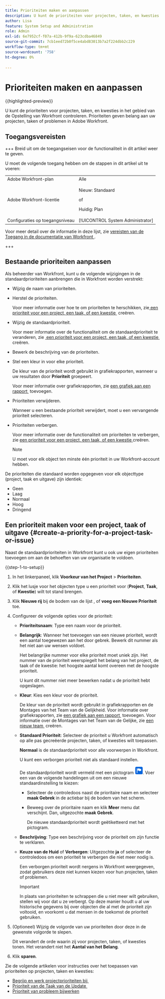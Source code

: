 ```yaml
---
title: Prioriteiten maken en aanpassen
description: U kunt de prioriteiten voor projecten, taken, en kwesties in het gebied van de Opstelling van Workfront controleren. Prioriteiten geven belang aan uw projecten, taken of problemen in Adobe Workfront.
author: Lisa
feature: System Setup and Administration
role: Admin
exl-id: 6e7952cf-f07a-412b-9f9a-623cdba46849
source-git-commit: 7cb1eed72b0f5ce4abd83013b7a2f224dbb2c229
workflow-type: tm+mt
source-wordcount: '758'
ht-degree: 0%

---
```


# Prioriteiten maken en aanpassen

{{highlighted-preview}}

<!--
DON'T DELETE, DRAFT OR HIDE THIS ARTICLE. IT IS LINKED TO THE PRODUCT, THROUGH THE CONTEXT SENSITIVE HELP LINKS.
-->

U kunt de prioriteiten voor projecten, taken, en kwesties in het gebied van de Opstelling van Workfront controleren. Prioriteiten geven belang aan uw projecten, taken of problemen in Adobe Workfront.

## Toegangsvereisten

+++ Breid uit om de toegangseisen voor de functionaliteit in dit artikel weer te geven.

U moet de volgende toegang hebben om de stappen in dit artikel uit te voeren:

<table style="table-layout:auto"> 
 <col> 
 <col> 
 <tbody> 
  <tr> 
   <td role="rowheader">Adobe Workfront-plan</td> 
   <td>Alle</td> 
  </tr> 
  <tr> 
   <td role="rowheader">Adobe Workfront-licentie</td> 
   <td>
     <p>Nieuw: Standaard</p>
     <p>of</p>
     <p>Huidig: Plan</p>
   </td> 
  </tr> 
  <tr> 
   <td role="rowheader">Configuraties op toegangsniveau</td> 
   <td>[!UICONTROL System Administrator]</td>
  </tr> 
 </tbody> 
</table>

Voor meer detail over de informatie in deze lijst, zie [&#x200B; vereisten van de Toegang in de documentatie van Workfront &#x200B;](/help/quicksilver/administration-and-setup/add-users/access-levels-and-object-permissions/access-level-requirements-in-documentation.md).

+++

## Bestaande prioriteiten aanpassen

Als beheerder van Workfront, kunt u de volgende wijzigingen in de standaardprioriteiten aanbrengen die in Workfront worden verstrekt:

* Wijzig de naam van prioriteiten.
* Herstel de prioriteiten.

  Voor meer informatie over hoe te om prioriteiten te herschikken, zie [&#x200B; een prioriteit voor een project, een taak, of een kwestie &#x200B;](#create-a-priority-for-a-project-task-or-issue) creëren.

* Wijzig de standaardprioriteit.

  Voor meer informatie over de functionaliteit om de standaardprioriteit te veranderen, zie [&#x200B; een prioriteit voor een project, een taak, of een kwestie &#x200B;](#create-a-priority-for-a-project-task-or-issue) creëren.

* Bewerk de beschrijving van de prioriteiten.
* Stel een kleur in voor elke prioriteit.

  De kleur van de prioriteit wordt gebruikt in grafiekrapporten, wanneer u uw resultaten door **Prioriteit** groepeert.

  Voor meer informatie over grafiekrapporten, zie [&#x200B; een grafiek aan een rapport &#x200B;](../../../reports-and-dashboards/reports/creating-and-managing-reports/add-chart-report.md) toevoegen.

* Prioriteiten verwijderen.

  Wanneer u een bestaande prioriteit verwijdert, moet u een vervangende prioriteit selecteren.

* Prioriteiten verbergen.

  Voor meer informatie over de functionaliteit om prioriteiten te verbergen, zie [&#x200B; een prioriteit voor een project, een taak, of een kwestie &#x200B;](#create-a-priority-for-a-project-task-or-issue) creëren.

  >[!NOTE]
  >
  >U moet voor elk object ten minste één prioriteit in uw Workfront-account hebben.

De prioriteiten die standaard worden opgegeven voor elk objecttype (project, taak en uitgave) zijn identiek:

* Geen
* Laag
* Normaal
* Hoog
* Dringend

## Een prioriteit maken voor een project, taak of uitgave {#create-a-priority-for-a-project-task-or-issue}

Naast de standaardprioriteiten in Workfront kunt u ook uw eigen prioriteiten toevoegen om aan de behoeften van uw organisatie te voldoen.

{{step-1-to-setup}}

1. In het linkerpaneel, klik **Voorkeur van het Project** > **Prioriteiten**.

1. Klik het lusje voor het objecten type u een prioriteit voor (**Project**, **Taak**, of **Kwestie**) wilt tot stand brengen.
1. Klik <span class="preview">**Nieuwe rij** bij de bodem van de lijst </span>, of **voeg een Nieuwe Prioriteit** toe.
1. Configureer de volgende opties voor de prioriteit:

   * **Prioriteitsnaam**: Type een naam voor de prioriteit.
   * **Belangrijk**: Wanneer het toevoegen van een nieuwe prioriteit, wordt een aantal toegewezen aan het door gebrek. Bewerk dit nummer als het niet aan uw wensen voldoet.

     Het belangrijke nummer voor elke prioriteit moet uniek zijn. Het nummer van de prioriteit weerspiegelt het belang van het project, de taak of de kwestie: het hoogste aantal komt overeen met de hoogste prioriteit.

     U kunt dit nummer niet meer bewerken nadat u de prioriteit hebt opgeslagen.

   * **Kleur**: Kies een kleur voor de prioriteit.

     De kleur van de prioriteit wordt gebruikt in grafiekrapporten en de Montages van het Team van de Gelijkheid. Voor informatie over grafiekrapporten, zie [&#x200B; een grafiek aan een rapport &#x200B;](/help/quicksilver/reports-and-dashboards/reports/creating-and-managing-reports/add-chart-report.md) toevoegen. Voor informatie over de Montages van het Team van de Gelijke, zie [&#x200B; een nieuw team &#x200B;](/help/quicksilver/agile/get-started-with-agile-in-workfront/create-an-agile-team.md) creëren.

   * **Standaard Prioriteit**: Selecteer de prioriteit u Workfront automatisch op alle pas gecreëerde projecten, taken, of kwesties wilt toepassen.

     **Normaal** is de standaardprioriteit voor alle voorwerpen in Workfront.

     U kunt een verborgen prioriteit niet als standaard instellen.

     <div class="preview">

     De standaardprioriteit wordt vermeld met een pictogram ![&#x200B; Standaard prioritaire pictogram &#x200B;](assets/default-icon.png). Voer een van de volgende handelingen uit om een nieuwe standaardinstelling te kiezen:

      * Selecteer de controledoos naast de prioritaire naam en selecteer **maak Gebrek** in de actiebar bij de bodem van het scherm.
      * Beweeg over de prioritaire naam en klik **Meer** menu dat verschijnt. Dan, uitgezochte **maak Gebrek**.

        De nieuwe standaardprioriteit wordt geëtiketteerd met het pictogram.

     </div>

   * **Beschrijving**: Type een beschrijving voor de prioriteit om zijn functie te verklaren.
   * <span class="preview">**Keuze van de Huid**</span> of **Verbergen**: <span class="preview"> Uitgezochte **ja**</span> of selecteer de controledoos om een prioriteit te verbergen die niet meer nodig is.

     Een verborgen prioriteit wordt nergens in Workfront weergegeven, zodat gebruikers deze niet kunnen kiezen voor hun projecten, taken of problemen.

     >[!IMPORTANT]
     >
     >In plaats van prioriteiten te schrappen die u niet meer wilt gebruiken, stellen wij voor dat u ze verbergt. Op deze manier houdt u al uw historische gegevens bij over objecten die al met de prioriteit zijn voltooid, en voorkomt u dat mensen in de toekomst de prioriteit gebruiken.

1. (Optioneel) Wijzig de volgorde van uw prioriteiten door deze in de gewenste volgorde te slepen.

   Dit verandert de orde waarin zij voor projecten, taken, of kwesties tonen. Het verandert niet het **Aantal van het Belang**.

1. Klik **sparen**.

Zie de volgende artikelen voor instructies over het toepassen van prioriteiten op projecten, taken en kwesties:

* [&#x200B; Begrijp en werk projectprioriteiten bij &#x200B;](../../../manage-work/projects/planning-a-project/project-priority.md)
* [&#x200B; Prioriteit van de Taak van de Update &#x200B;](../../../manage-work/tasks/task-information/task-priority.md)
* [Prioriteit van probleem bijwerken](../../../manage-work/issues/issue-information/update-issue-priority.md)
